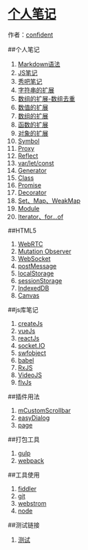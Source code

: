 # [个人笔记]()

作者：[confident](http://confident-me.github.io/)

<!-- [ditto:searchbar] -->

##个人笔记
1. [Markdown语法](#docs/Markdown)
1. [JS笔记](#docs/js-note)
1. [秀吧笔记](#docs/xiuba-note)
1. [字符串的扩展](#docs/es6_string)
1. [数组的扩展-数组去重](#docs/array1)
1. [数值的扩展](#docs/es6_number)
1. [数组的扩展](#docs/es6_array)
1. [函数的扩展](#docs/es6_function)
1. [对象的扩展](#docs/es6_object)
1. [Symbol](#docs/es6_symbol)
1. [Proxy](#docs/es6_proxy)
1. [Reflect](#docs/es6_reflect)
1. [var/let/const](#docs/es6_var_let_const)
1. [Generator](#docs/es6_generator)
1. [Class](#docs/es6_class)
1. [Promise](#docs/es6_promise)
1. [Decorator](#docs/es6_decorator)
1. [Set、Map、WeakMap](#docs/es6_decorator)
1. [Module](#docs/es6_module)
1. [Iterator、for...of](#docs/es6_Iterator_for_of)

##HTML5

1. [WebRTC](#docs/html5_webrtc)
1. [Mutation Observer](#docs/html5_mutation_observer)
1. [WebSocket](#docs/html5_mutation_webSocket)
1. [postMessage](#docs/html5_postMessage)
1. [localStorage](#docs/html5_localStorage)
1. [sessionStorage](#docs/html5_sessionStorage)
1. [IndexedDB](#docs/html5_indexedDB)
1. [Canvas](#docs/html5_canvas)


##js库笔记

1. [createJs](#docs/lib_createJs)
1. [vueJs](#docs/lib_vueJs)
1. [reactJs](#docs/lib_reactJs)
1. [socket.IO](#docs/lib_socket_IO)
1. [swfobject](#docs/lib_swfobject)
1. [babel](#docs/lib_babel)
1. [RxJS](#docs/lib_RxJS)
1. [VideoJS](#docs/lib_VideoJS)
1. [flvJs](#docs/lib_flvJs)

##插件用法

1. [mCustomScrollbar](#docs/plugin_mCustomScrollbar)
1. [easyDialog](#docs/plugin_easyDialog)
1. [page](#docs/plugin_page)

##打包工具

1. [gulp](#docs/pack_gulp)
1. [webpack](#docs/pack_webpack)


##工具使用

1. [fiddler](#docs/tool_fiddler)
1. [git](#docs/tool_git)
1. [webstrom](#docs/tool_webstrom)
1. [node](#docs/tool_node)

##测试链接
1. [测试](#docs/var_let_const)
